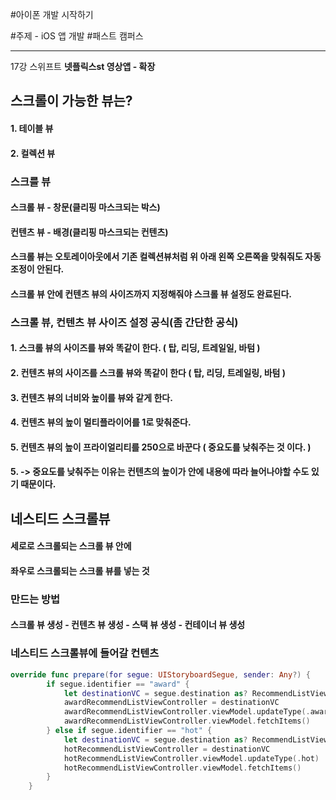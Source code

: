 #아이폰 개발 시작하기

#주제 - iOS 앱 개발 #패스트 캠퍼스 

---
 
17강 스위프트 __넷플릭스st 영상앱 - 확장__

## 스크롤이 가능한 뷰는?
#### 1. 테이블 뷰
#### 2. 컬렉션 뷰

### 스크를 뷰
#### 스크롤 뷰 - 창문(클리핑 마스크되는 박스)
#### 컨텐츠 뷰 - 배경(클리핑 마스크되는 컨텐츠)

#### 스크롤 뷰는 오토레이아웃에서 기존 컬렉션뷰처럼 위 아래 왼쪽 오른쪽을 맞춰줘도 자동 조정이 안된다.
#### 스크롤 뷰 안에 컨텐츠 뷰의 사이즈까지 지정해줘야 스크롤 뷰 설정도 완료된다.

### 스크롤 뷰, 컨텐츠 뷰 사이즈 설정 공식(좀 간단한 공식)
#### 1. 스크롤 뷰의 사이즈를 뷰와 똑같이 한다. ( 탑, 리딩, 트레일일, 바텀 )
#### 2. 컨텐츠 뷰의 사이즈를 스크롤 뷰와 똑같이 한다 ( 탑, 리딩, 트레일링, 바텀 )
#### 3. 컨텐츠 뷰의 너비와 높이를 뷰와 같게 한다.
#### 4. 컨텐츠 뷰의 높이 멀티플라이어를 1로 맞춰준다.
#### 5. 컨텐츠 뷰의 높이 프라이얼리티를 250으로 바꾼다 ( 중요도를 낮춰주는 것 이다. )
#### 5. -> 중요도를 낮춰주는 이유는 컨텐츠의 높이가 안에 내용에 따라 늘어나야할 수도 있기 때문이다.

## 네스티드 스크롤뷰
#### 세로로 스크롤되는 스크롤 뷰 안에
#### 좌우로 스크롤되는 스크롤 뷰를 넣는 것

### 만드는 방법
#### 스크롤 뷰 생성 - 컨텐츠 뷰 생성 - 스택 뷰 생성 - 컨테이너 뷰 생성

### 네스티드 스크롤뷰에 들어갈 컨텐츠
```Swift
override func prepare(for segue: UIStoryboardSegue, sender: Any?) {
        if segue.identifier == "award" {
            let destinationVC = segue.destination as? RecommendListViewController
            awardRecommendListViewController = destinationVC
            awardRecommendListViewController.viewModel.updateType(.award)
            awardRecommendListViewController.viewModel.fetchItems()
        } else if segue.identifier == "hot" {
            let destinationVC = segue.destination as? RecommendListViewController
            hotRecommendListViewController = destinationVC
            hotRecommendListViewController.viewModel.updateType(.hot)
            hotRecommendListViewController.viewModel.fetchItems()
        }
    }
```